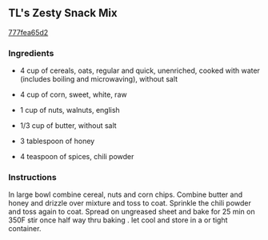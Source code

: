 ## TL's Zesty Snack Mix

[777fea65d2](https://cookpad.com/us/recipes/350123-tls-zesty-snack-mix)

### Ingredients

 - 4 cup of cereals, oats, regular and quick, unenriched, cooked with water (includes boiling and microwaving), without salt

 - 4 cup of corn, sweet, white, raw

 - 1 cup of nuts, walnuts, english

 - 1/3 cup of butter, without salt

 - 3 tablespoon of honey

 - 4 teaspoon of spices, chili powder

### Instructions

In large bowl combine cereal, nuts and corn chips. Combine butter and honey and drizzle over mixture and toss to coat. Sprinkle the chili powder and toss again to coat. Spread on ungreased sheet and bake for 25 min on 350F stir once half way thru baking . let cool and store in a or tight container.
